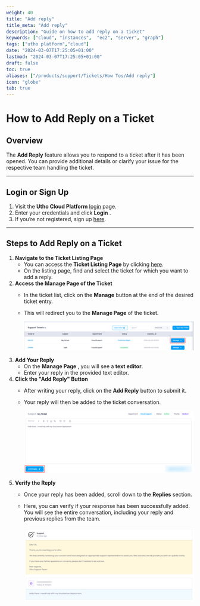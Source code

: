 ```yaml
---
weight: 40
title: "Add reply"
title_meta: "Add reply"
description: "Guide on how to add reply on a ticket"
keywords: ["cloud", "instances",  "ec2", "server", "graph"]
tags: ["utho platform","cloud"]
date: "2024-03-07T17:25:05+01:00"
lastmod: "2024-03-07T17:25:05+01:00"
draft: false
toc: true
aliases: ["/products/support/Tickets/How Tos/Add reply"]
icon: "globe"
tab: true
---
```


# **How to Add Reply on a Ticket**

## **Overview**

The **Add Reply** feature allows you to respond to a ticket after it has been opened. You can provide additional details or clarify your issue for the respective team handling the ticket.

---

## **Login or Sign Up**

1. Visit the **Utho Cloud Platform** [login](https://console.utho.com/login) page.
2. Enter your credentials and click  **Login** .
3. If you’re not registered, sign up [here](https://console.utho.com/signup).

---

## **Steps to Add Reply on a Ticket**

1. **Navigate to the Ticket Listing Page**
   * You can access the **Ticket Listing Page** by clicking [here](https://console.utho.com/ticket "Ticket Listing Page").
   * On the listing page, find and select the ticket for which you want to add a reply.
2. **Access the Manage Page of the Ticket**
   * In the ticket list, click on the **Manage** button at the end of the desired ticket entry.
   * This will redirect you to the **Manage Page** of the ticket.

     ![1743921596259](image/index/1743921596259.png)
3. **Add Your Reply**
   * On the  **Manage Page** , you will see a **text editor**.
   * Enter your reply in the provided text editor.
4. **Click the "Add Reply" Button**
   * After writing your reply, click on the **Add Reply** button to submit it.
   * Your reply will then be added to the ticket conversation.

     ![1743921757689](image/index/1743921757689.png)
5. **Verify the Reply**
   * Once your reply has been added, scroll down to the **Replies** section.
   * Here, you can verify if your response has been successfully added. You will see the entire conversation, including your reply and previous replies from the team.

     ![1743921874987](image/index/1743921874987.png)
